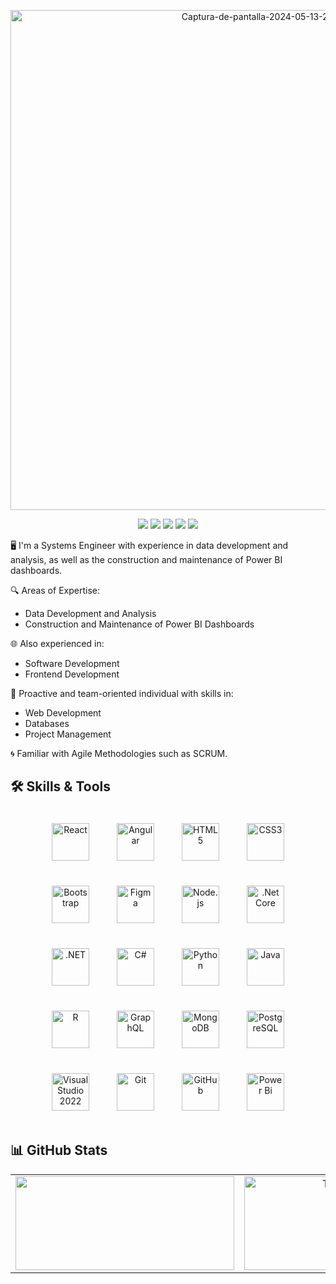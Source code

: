 <p align="center">
    <a href="https://ibb.co/q01frpD">
        <img src="[https://i.ibb.co/PTCn6gr/Captura-de-pantalla-2024-05-13-211021.png](https://media.licdn.com/dms/image/D4E16AQG3f0oXXUnwyw/profile-displaybackgroundimage-shrink_350_1400/0/1719348311445?e=1726704000&v=beta&t=-DphhxLiLe1CmotitP0Lpacuh8AzTr7nKPHRR0iJO3Q)" alt="Captura-de-pantalla-2024-05-13-211021" border="0" width="800" height="auto">
    </a>
</p>

<p align="center">
    <a href="https://www.linkedin.com/in/fontalvoj/"><img src="https://img.shields.io/badge/LinkedIn-%230077B5.svg?style=for-the-badge&logo=linkedin&logoColor=white"></a>
    <a href="https://github.com/FontalvoJ"><img src="https://img.shields.io/badge/GitHub-%23121011.svg?style=for-the-badge&logo=github&logoColor=white"></a>
    <a href="https://discord.com/channels/Jose Fontalvo 🇨🇴#8208"><img src="https://img.shields.io/badge/Discord-%237289DA.svg?style=for-the-badge&logo=discord&logoColor=white"></a>
    <a href="https://www.facebook.com/josedavid.fontalvomejia/"><img src="https://img.shields.io/badge/Facebook-%231877F2.svg?style=for-the-badge&logo=facebook&logoColor=white"></a>
    <a href="https://www.instagram.com/iegueyo.7/"><img src="https://img.shields.io/badge/Instagram-%23E4405F.svg?style=for-the-badge&logo=instagram&logoColor=white"></a>
</p>


🖥️ I'm a Systems Engineer with experience in data development and analysis, as well as the construction and maintenance of Power BI dashboards.

🔍 Areas of Expertise:
- Data Development and Analysis
- Construction and Maintenance of Power BI Dashboards

🌐 Also experienced in:
- Software Development
- Frontend Development

🚀 Proactive and team-oriented individual with skills in:
- Web Development
- Databases
- Project Management

🌀 Familiar with Agile Methodologies such as SCRUM.

## 🛠️ Skills & Tools

<div align="center">  
    <a href="https://reactjs.org/" target="_blank"><img style="margin: 20px;" src="https://profilinator.rishav.dev/skills-assets/react-original-wordmark.svg" alt="React" height="60" /></a>  
    <a href="https://angular.io/" target="_blank"><img style="margin: 20px;" src="https://profilinator.rishav.dev/skills-assets/angularjs-original.svg" alt="Angular" height="60" /></a>
    <a href="https://en.wikipedia.org/wiki/HTML5" target="_blank"><img style="margin: 20px;" src="https://profilinator.rishav.dev/skills-assets/html5-original-wordmark.svg" alt="HTML5" height="60" /></a>  
    <a href="https://www.w3schools.com/css/" target="_blank"><img style="margin: 20px;" src="https://profilinator.rishav.dev/skills-assets/css3-original-wordmark.svg" alt="CSS3" height="60" /></a>  
    <a href="https://getbootstrap.com/docs/3.4/javascript/" target="_blank"><img style="margin: 20px;" src="https://profilinator.rishav.dev/skills-assets/bootstrap-plain.svg" alt="Bootstrap" height="60" /></a>  
    <a href="https://www.figma.com/" target="_blank"><img style="margin: 20px;" src="https://profilinator.rishav.dev/skills-assets/figma-icon.svg" alt="Figma" height="60" /></a>  
    <a href="https://nodejs.org/" target="_blank"><img style="margin: 20px;" src="https://profilinator.rishav.dev/skills-assets/nodejs-original-wordmark.svg" alt="Node.js" height="60" /></a>  
    <a href="https://dotnet.microsoft.com/download" target="_blank"><img style="margin: 20px;" src="https://profilinator.rishav.dev/skills-assets/dotnetcore.png" alt=".Net Core" height="60" /></a>  
    <a href="https://dotnet.microsoft.com/download/dotnet-framework" target="_blank"><img style="margin: 20px;" src="https://upload.wikimedia.org/wikipedia/commons/7/7d/Microsoft_.NET_logo.svg" alt=".NET" height="60" /></a>  
    <a href="https://docs.microsoft.com/en-us/dotnet/csharp/" target="_blank"><img style="margin: 20px;" src="https://profilinator.rishav.dev/skills-assets/csharp-original.svg" alt="C#" height="60" /></a>  
    <a href="https://www.python.org/" target="_blank"><img style="margin: 20px;" src="https://profilinator.rishav.dev/skills-assets/python-original.svg" alt="Python" height="60" /></a>  
    <a href="https://www.java.com/" target="_blank"><img style="margin: 20px;" src="https://profilinator.rishav.dev/skills-assets/java-original-wordmark.svg" alt="Java" height="60" /></a>  
    <a href="https://www.r-project.org/" target="_blank"><img style="margin: 20px;" src="https://profilinator.rishav.dev/skills-assets/r.svg" alt="R" height="60" /></a>  
    <a href="https://graphql.org/" target="_blank"><img style="margin: 20px;" src="https://profilinator.rishav.dev/skills-assets/graphql.png" alt="GraphQL" height="60" /></a> 
    <a href="https://www.mongodb.com/" target="_blank"><img style="margin: 20px;" src="https://profilinator.rishav.dev/skills-assets/mongodb-original-wordmark.svg" alt="MongoDB" height="60" /></a>  
    <a href="https://www.postgresql.org/" target="_blank"><img style="margin: 20px;" src="https://profilinator.rishav.dev/skills-assets/postgresql-original-wordmark.svg" alt="PostgreSQL" height="60" /></a>  
    <a href="https://visualstudio.microsoft.com/" target="_blank"><img style="margin: 20px;" src="https://1000marcas.net/wp-content/uploads/2020/12/Visual-Studio-Logo.png" alt="Visual Studio 2022" height="60" /></a>  
    <a href="https://git-scm.com/" target="_blank"><img style="margin: 20px;" src="https://profilinator.rishav.dev/skills-assets/git-scm-icon.svg" alt="Git" height="60" /></a>  
    <a href="https://github.com/" target="_blank"><img style="margin: 20px;" src="https://icones.pro/wp-content/uploads/2021/06/icone-github-rouge.png" alt="GitHub" height="60" /></a>  
    <a href="https://powerbi.microsoft.com/en-us/" target="_blank"><img style="margin: 20px;" src="https://1000marcas.net/wp-content/uploads/2022/08/Microsoft-Power-BI-Logo.png" alt="Power Bi" height="60" /></a>  
</div>  

## 📊 GitHub Stats
<table style="margin: auto;">
    <tr>
        <td valign="top" width="50%" style="text-align: center;">
            <a href="http://www.github.com/FontalvoJ"><img src="https://github-readme-streak-stats.herokuapp.com/?user=FontalvoJ&stroke=ffffff&background=1c1917&ring=0891b2&fire=0891b2&currStreakNum=ffffff&currStreakLabel=0891b2&sideNums=ffffff&sideLabels=ffffff&dates=ffffff&hide_border=true" width="350" height="150" style="display: block; margin: auto;" /></a>
        </td>
        <td valign="top" width="50%" style="text-align: center;">
            <a href="https://github.com/FontalvoJ"><img src="https://github-readme-stats.vercel.app/api/top-langs/?username=FontalvoJ&layout=compact&title_color=0891b2&text_color=ffffff&icon_color=0891b2&bg_color=1c1917&hide_border=true&locale=en&custom_title=Top%20%Languages" alt="Top Languages" width="350" height="150" style="display: block; margin: auto;" /></a>
        </td>
    </tr>
</table>

